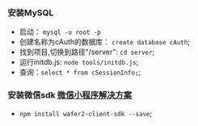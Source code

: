 ### 安装MySQL

- 启动： `mysql -u root -p`
- 创建名称为cAuth的数据库： `create database cAuth`;
- 找到项目,切换到路径"/server": `cd server`;
- 运行initdb.js: `node tools/initdb.js`;
- 查询：`select * from cSessionInfo;`;


### 安装微信sdk [微信小程序解决方案](https://cloud.tencent.com/solution/la)

- `npm install wafer2-client-sdk --save`;